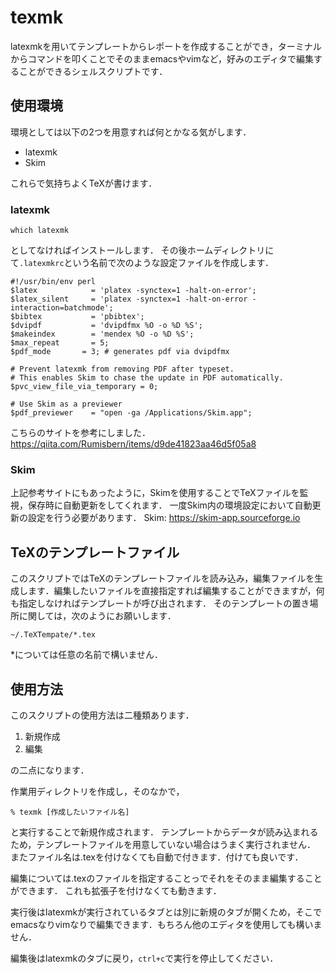 # texmk
latexmkを用いてテンプレートからレポートを作成することができ，ターミナルからコマンドを叩くことでそのままemacsやvimなど，好みのエディタで編集することができるシェルスクリプトです．

## 使用環境
環境としては以下の2つを用意すれば何とかなる気がします．
* latexmk
* Skim

これらで気持ちよくTeXが書けます．

### latexmk
    which latexmk
としてなければインストールします．
その後ホームディレクトリにて`.latexmkrc`という名前で次のような設定ファイルを作成します．
```
#!/usr/bin/env perl
$latex            = 'platex -synctex=1 -halt-on-error';
$latex_silent     = 'platex -synctex=1 -halt-on-error -interaction=batchmode';
$bibtex           = 'pbibtex';
$dvipdf           = 'dvipdfmx %O -o %D %S';
$makeindex        = 'mendex %O -o %D %S';
$max_repeat       = 5;
$pdf_mode	    = 3; # generates pdf via dvipdfmx

# Prevent latexmk from removing PDF after typeset.
# This enables Skim to chase the update in PDF automatically.
$pvc_view_file_via_temporary = 0;

# Use Skim as a previewer
$pdf_previewer    = "open -ga /Applications/Skim.app";
```

こちらのサイトを参考にしました．
https://qiita.com/Rumisbern/items/d9de41823aa46d5f05a8

### Skim
上記参考サイトにもあったように，Skimを使用することでTeXファイルを監視，保存時に自動更新をしてくれます．
一度Skim内の環境設定において自動更新の設定を行う必要があります．
Skim: https://skim-app.sourceforge.io


## TeXのテンプレートファイル
このスクリプトではTeXのテンプレートファイルを読み込み，編集ファイルを生成します．編集したいファイルを直接指定すれば編集することができますが，何も指定しなければテンプレートが呼び出されます．
そのテンプレートの置き場所に関しては，次のようにお願いします．

    ~/.TeXTempate/*.tex

\*については任意の名前で構いません．


## 使用方法
このスクリプトの使用方法は二種類あります．
1. 新規作成
2. 編集

の二点になります．


作業用ディレクトリを作成し，そのなかで，

    % texmk [作成したいファイル名]

と実行することで新規作成されます．
テンプレートからデータが読み込まれるため，テンプレートファイルを用意していない場合はうまく実行されません．
またファイル名は.texを付けなくても自動で付きます．付けても良いです．

編集については.texのファイルを指定することっでそれをそのまま編集することができます．
これも拡張子を付けなくても動きます．

実行後はlatexmkが実行されているタブとは別に新規のタブが開くため，そこでemacsなりvimなりで編集できます．もちろん他のエディタを使用しても構いません．

編集後はlatexmkのタブに戻り，`ctrl+c`で実行を停止してください．
